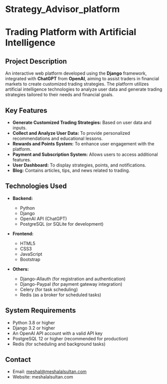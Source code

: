 # Strategy_Advisor_platform
 
# Trading Platform with Artificial Intelligence

## Project Description

An interactive web platform developed using the **Django** framework, integrated with **ChatGPT** from **OpenAI**, aiming to assist traders in financial markets to create customized trading strategies. The platform utilizes artificial intelligence technologies to analyze user data and generate trading strategies tailored to their needs and financial goals.

## Key Features

- **Generate Customized Trading Strategies:** Based on user data and inputs.
- **Collect and Analyze User Data:** To provide personalized recommendations and educational lessons.
- **Rewards and Points System:** To enhance user engagement with the platform.
- **Payment and Subscription System:** Allows users to access additional features.
- **User Dashboard:** To display strategies, points, and notifications.
- **Blog:** Contains articles, tips, and news related to trading.

## Technologies Used

- **Backend:**
  - Python
  - Django
  - OpenAI API (ChatGPT)
  - PostgreSQL (or SQLite for development)

- **Frontend:**
  - HTML5
  - CSS3
  - JavaScript
  - Bootstrap

- **Others:**
  - Django-Allauth (for registration and authentication)
  - Django-Paypal (for payment gateway integration)
  - Celery (for task scheduling)
  - Redis (as a broker for scheduled tasks)

## System Requirements

- Python 3.8 or higher
- Django 3.2 or higher
- An OpenAI API account with a valid API key
- PostgreSQL 12 or higher (recommended for production)
- Redis (for scheduling and background tasks)

## Contact
- Email: meshal@meshalalsultan.com
- Website: meshalalsultan.com